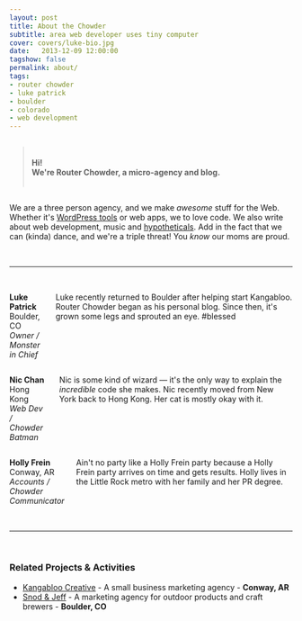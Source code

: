 ```yaml
---
layout: post
title: About the Chowder
subtitle: area web developer uses tiny computer
cover: covers/luke-bio.jpg
date:   2013-12-09 12:00:00
tagshow: false
permalink: about/
tags:
- router chowder
- luke patrick
- boulder
- colorado
- web development
---
```


<div class="row" markdown='1'>

<div class="small-5 columns" markdown='1'>

> #### Hi!<br> We're Router Chowder, a micro-agency and blog.

</div>

<div class="small-7 columns" markdown='1'>

We are a three person agency, and we make _awesome_ stuff for the Web. Whether it's [WordPress tools](/tag/tools/) or web apps, we to love code. We also write about web development, music and [hypotheticals](/hypotheticals). Add in the fact that we can (kinda) dance, and we're a triple threat! You _know_ our moms are proud. 

</div>
    
</div>

<br>
<hr>
<br>

<div class="row">

<div class="small-12 large-4 columns">
    <p>
        <strong>Luke Patrick</strong><br>
        Boulder, CO<br>
        <em>Owner / Monster in Chief</em>
    </p>
    <p>Luke recently returned to Boulder after helping start Kangabloo. Router Chowder began as his personal blog. Since then, it's grown some legs and sprouted an eye. #blessed</p>
</div>

<div class="small-12 large-4 columns">
    <p>
        <strong>Nic Chan</strong><br>
        Hong Kong<br>
        <em>Web Dev / Chowder Batman</em>
    </p>
    <p>Nic is some kind of wizard — it's the only way to explain the <em>incredible</em> code she makes. Nic recently moved from New York back to Hong Kong. Her cat is mostly okay with it.</p>
</div>

<div class="small-12 large-4 columns">
    <p>
        <strong>Holly Frein</strong><br>
        Conway, AR<br>
        <em>Accounts / Chowder Communicator</em>
    </p>
    <p>Ain't no party like a Holly Frein party because a Holly Frein party arrives on time and gets results. Holly lives in the Little Rock metro with her family and her PR degree.</p>
</div>

</div>

<br>
<hr>
<br>

### Related Projects & Activities

- [Kangabloo Creative](http://kangabloo.com) - A small business marketing agency - **Conway, AR**
- [Snod & Jeff](http://snodandjeff.com) - A marketing agency for outdoor products and craft brewers - **Boulder, CO**